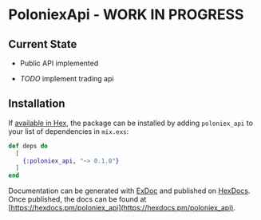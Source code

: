 # PoloniexApi - WORK IN PROGRESS

## Current State

+ Public API implemented

+ *TODO* implement trading api

## Installation

If [available in Hex](https://hex.pm/docs/publish), the package can be installed
by adding `poloniex_api` to your list of dependencies in `mix.exs`:

```elixir
def deps do
  [
    {:poloniex_api, "~> 0.1.0"}
  ]
end
```

Documentation can be generated with [ExDoc](https://github.com/elixir-lang/ex_doc)
and published on [HexDocs](https://hexdocs.pm). Once published, the docs can
be found at [https://hexdocs.pm/poloniex_api](https://hexdocs.pm/poloniex_api).

